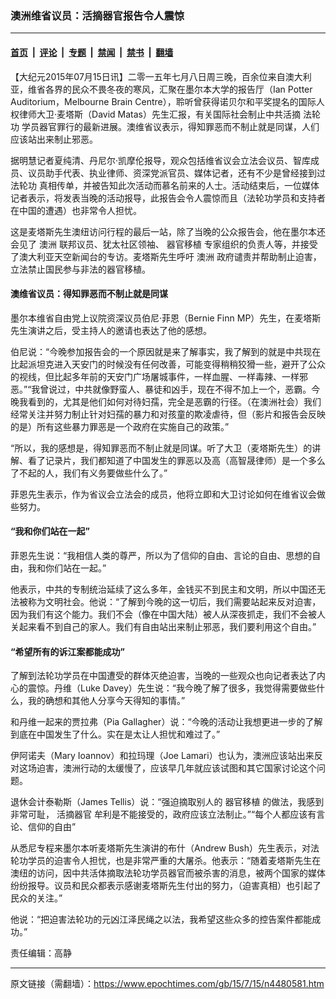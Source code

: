 ### 澳洲维省议员：活摘器官报告令人震惊

---

#### [首页](../../../..?n4480581) &nbsp;|&nbsp; [评论](../../../../../epoch-comment?n4480581) &nbsp;|&nbsp; [专题](../../../../../epoch-special?n4480581) &nbsp;|&nbsp; [禁闻](../../../../../epoch-news?n4480581) &nbsp;|&nbsp; [禁书](../../../../../books?n4480581) &nbsp;|&nbsp; [翻墙](https://github.com/gfw-breaker/nogfw/blob/master/README.md?n4480581)


<div class="post_content" id="artbody" itemprop="articleBody">
 <!-- article content begin -->
 <p>
  【大纪元2015年07月15日讯】二零一五年七月八日周三晚，百余位来自澳大利亚，维省各界的民众不畏冬夜的寒风，汇聚在墨尔本大学的报告厅（Ian Potter Auditorium，Melbourne Brain Centre），聆听曾获得诺贝尔和平奖提名的国际人权律师大卫‧麦塔斯（David Matas）先生汇报，有关国际社会制止中共活摘
  <ok href="https://www.epochtimes.com/gb/tag/%E6%B3%95%E8%BD%AE%E5%8A%9F.html">
   法轮功
  </ok>
  学员器官罪行的最新进展。澳维省议表示，得知罪恶而不制止就是同谋，人们应该站出来制止邪恶。
 </p>
 <p>
  据明慧记者夏纯清、丹尼尔‧凯摩伦报导，观众包括维省议会立法会议员、智库成员、议员助手代表、执业律师、资深党派官员、媒体记者，还有不少是曾经接到过
  <ok href="https://www.epochtimes.com/gb/tag/%E6%B3%95%E8%BD%AE%E5%8A%9F.html">
   法轮功
  </ok>
  真相传单，并被告知此次活动而慕名前来的人士。活动结束后，一位媒体记者表示，将发表当晚的活动报导，此报告会令人震惊而且（法轮功学员和支持者在中国的遭遇）也非常令人担忧。
 </p>
 <p>
  这是麦塔斯先生澳纽访问行程的最后一站，除了当晚的公众报告会，他在墨尔本还会见了
  <ok href="https://www.epochtimes.com/gb/tag/%E6%BE%B3%E6%B4%B2.html">
   澳洲
  </ok>
  联邦议员、犹太社区领袖、
  <ok href="https://www.epochtimes.com/gb/tag/%E5%99%A8%E5%AE%98%E7%A7%BB%E6%A4%8D.html">
   器官移植
  </ok>
  专家组织的负责人等，并接受了澳大利亚天空新闻台的专访。麦塔斯先生呼吁
  <ok href="https://www.epochtimes.com/gb/tag/%E6%BE%B3%E6%B4%B2.html">
   澳洲
  </ok>
  政府谴责并帮助制止迫害，立法禁止国民参与非法的器官移植。
 </p>
 <p>
  <h4>
   澳维省议员：得知罪恶而不制止就是同谋
  </h4>
  <p>
   墨尔本维省自由党上议院资深议员伯尼‧菲恩（Bernie Finn MP）先生，在麦塔斯先生演讲之后，受主持人的邀请也表达了他的感想。
  </p>
  <p>
   伯尼说：“今晚参加报告会的一个原因就是来了解事实，我了解到的就是中共现在比起派坦克进入天安门的时候没有任何改善，可能变得稍稍狡猾一些，避开了公众的视线，但比起多年前的天安门广场屠城事件，一样血腥、一样毒辣、一样邪恶。”“我曾说过，中共就像野蛮人、暴徒和凶手，现在不得不加上一个，恶霸。今晚我看到的，尤其是他们如何对待妇孺，完全是恶霸的行径。（在澳洲社会）我们经常关注并努力制止针对妇孺的暴力和对孩童的欺凌虐待，但（影片和报告会反映的是）所有这些暴力罪恶是一个政府在实施自己的政策。”
  </p>
  <p>
   “所以，我的感想是，得知罪恶而不制止就是同谋。听了大卫（麦塔斯先生）的讲解、看了记录片，我们都知道了中国发生的罪恶以及高（高智晟律师）是一个多么了不起的人，我们有义务要做些什么了。”
  </p>
  <p>
   菲恩先生表示，作为省议会立法会的成员，他将立即和大卫讨论如何在维省议会做些努力。
  </p>
  <p>
   <h4>
    “我和你们站在一起”
   </h4>
   <p>
    菲恩先生说：“我相信人类的尊严，所以为了信仰的自由、言论的自由、思想的自由，我和你们站在一起。”
   </p>
   <p>
    他表示，中共的专制统治延续了这么多年，金钱买不到民主和文明，所以中国还无法被称为文明社会。他说：“了解到今晚的这一切后，我们需要站起来反对迫害，因为我们有这个能力。我们不会（像在中国大陆）被人从深夜抓走，我们不会被人关起来看不到自己的家人。我们有自由站出来制止邪恶，我们要利用这个自由。”
   </p>
   <p>
    <h4>
     “希望所有的诉江案都能成功”
    </h4>
    <p>
     了解到法轮功学员在中国遭受的群体灭绝迫害，当晚的一些观众也向记者表达了内心的震惊。丹维（Luke Davey）先生说：“我今晚了解了很多，我觉得需要做些什么，我的确想和其他人分享今天得知的事情。”
    </p>
    <p>
     和丹维一起来的贾拉弗（Pia Gallagher）说：“今晚的活动让我想更进一步的了解到底在中国发生了什么。实在是太让人担忧和难过了。”
    </p>
    <p>
     伊阿诺夫（Mary Ioannov）和拉玛理（Joe Lamari）也认为，澳洲应该站出来反对这场迫害，澳洲行动的太缓慢了，应该早几年就应该试图和其它国家讨论这个问题。
    </p>
    <p>
     退休会计泰勒斯（James Tellis）说：“强迫摘取别人的
     <ok href="https://www.epochtimes.com/gb/tag/%E5%99%A8%E5%AE%98%E7%A7%BB%E6%A4%8D.html">
      器官移植
     </ok>
     的做法，我感到非常可耻，
     <ok href="https://www.epochtimes.com/gb/tag/%E6%B4%BB%E6%91%98%E5%99%A8%E5%AE%98.html">
      活摘器官
     </ok>
     牟利是不能接受的，政府应该立法制止。”“每个人都应该有言论、信仰的自由”
    </p>
    <p>
     从悉尼专程来墨尔本听麦塔斯先生演讲的布什（Andrew Bush）先生表示，对法轮功学员的迫害令人担忧，也是非常严重的大屠杀。他表示：“随着麦塔斯先生在澳纽的访问，因中共活体摘取法轮功学员器官而被杀害的消息，被两个国家的媒体纷纷报导。议员和民众都表示感谢麦塔斯先生付出的努力，（迫害真相）也引起了民众的关注。”
    </p>
    <p>
     他说：“把迫害法轮功的元凶江泽民绳之以法，我希望这些众多的控告案件都能成功。”
    </p>
    <p>
     责任编辑：高静
    </p>
    <!-- article content end -->
    <div id="below_article_ad">
    </div>
   </p>
  </p>
 </p>
</div>


---

原文链接（需翻墙）：https://www.epochtimes.com/gb/15/7/15/n4480581.htm